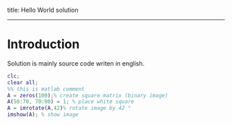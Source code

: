title: Hello World solution

---
# Introduction
Solution is mainly source code writen in english.
``` matlab
clc;
clear all; 
%% this is matlab comment
A = zeros(100);% create square matrix (binary image)
A(50:70, 70:90) = 1; % place white square
A = imrotate(A,42)% rotate image by 42 °
imshow(A); % show image
```


